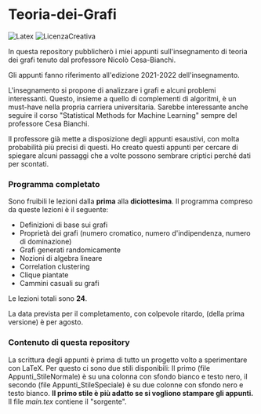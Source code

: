 # Teoria-dei-Grafi
![Latex](https://img.shields.io/badge/Realizzato%20con-LaTeX-green.svg?style=for-the-badge)
![LicenzaCreativa](https://img.shields.io/badge/Licenza-CC%2FBY%2FNC%2FSA-yellow.svg?style=for-the-badge)


In questa repository pubblicherò i miei appunti sull'insegnamento di teoria dei grafi tenuto dal professore Nicolò Cesa-Bianchi. 

Gli appunti fanno riferimento all'edizione 2021-2022 dell'insegnamento. 

L'insegnamento si propone di analizzare i grafi e alcuni problemi interessanti. Questo, insieme a quello di complementi di algoritmi, è un must-have nella propria carriera universitaria. Sarebbe interessante anche seguire il corso "Statistical Methods for Machine Learning" sempre del professore Cesa Bianchi. 

Il professore già mette a disposizione degli appunti esaustivi, con molta probabilità più precisi di questi. Ho creato questi appunti per cercare di spiegare alcuni passaggi che a volte possono sembrare criptici perché dati per scontati.


### Programma completato

Sono fruibili le lezioni dalla **prima** alla **diciottesima**. Il programma compreso da queste lezioni è il seguente:

- Definizioni di base sui grafi
- Proprietà dei grafi (numero cromatico, numero d'indipendenza, numero di dominazione)
- Grafi generati randomicamente
- Nozioni di algebra lineare
- Correlation clustering
- Clique piantate
- Cammini casuali su grafi

Le lezioni totali sono **24**.

La data prevista per il completamento, con colpevole ritardo, (della prima versione) è per agosto.

### Contenuto di questa repository

La scrittura degli appunti è prima di tutto un progetto volto a sperimentare con LaTeX. Per questo ci sono due stili disponibili: Il primo (file  Appunti_StileNormale) è su una colonna con sfondo bianco e testo nero, il secondo (file Appunti_StileSpeciale) è su due colonne con sfondo nero e testo bianco. **Il primo stile è più adatto se si vogliono stampare gli appunti.**
Il file *main.tex* contiene il "sorgente". 